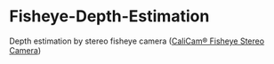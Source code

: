 # Fisheye-Depth-Estimation
Depth estimation by stereo fisheye camera ([CaliCam® Fisheye Stereo Camera](https://astar.ai/products/stereo-camera))
